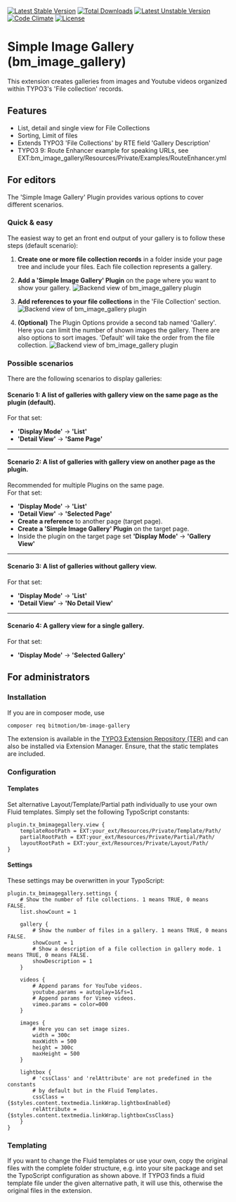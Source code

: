 [![Latest Stable Version](https://poser.pugx.org/bitmotion/bm-image-gallery/v/stable)](https://packagist.org/packages/bitmotion/bm-image-gallery)
[![Total Downloads](https://poser.pugx.org/bitmotion/bm-image-gallery/downloads)](https://packagist.org/packages/bitmotion/bm-image-gallery)
[![Latest Unstable Version](https://poser.pugx.org/bitmotion/bm-image-gallery/v/unstable)](https://packagist.org/packages/bitmotion/auth0)
[![Code Climate](https://codeclimate.com/github/bitmotion/typo3-image-gallery/badges/gpa.svg)](https://codeclimate.com/github/bitmotion/typo3-image-gallery)
[![License](https://poser.pugx.org/bitmotion/bm-image-gallery/license)](https://packagist.org/packages/bitmotion/bm-image-gallery)

# Simple Image Gallery (bm_image_gallery)

This extension creates galleries from images and Youtube videos 
organized within TYPO3's 'File collection' records.

## Features

- List, detail and single view for File Collections
- Sorting, Limit of files 
- Extends TYPO3 'File Collections' by RTE field 'Gallery Description'
- TYPO3 9: Route Enhancer example for speaking URLs, see  
EXT:bm_image_gallery/Resources/Private/Examples/RouteEnhancer.yml

## For editors

The 'Simple Image Gallery' Plugin provides various options to 
cover different scenarios. 

### Quick & easy
The easiest way to get an front end output of your gallery is 
to follow these steps (default scenario): 

1. **Create one or more file collection records** in a folder 
inside your page tree and include your files. Each file collection 
represents a gallery.
2. **Add a 'Simple Image Gallery' Plugin** on the page where you
want to show your gallery.
![Backend view of bm_image_gallery plugin](https://www.bitmotion.de/fileadmin/github/bm-image-gallery/bm_image_gallery-add-plugin.png "Add a 'Simple Image Gallery' plugin to a page")

3. **Add references to your file collections** in the 'File Collection' 
section.
![Backend view of bm_image_gallery plugin](https://www.bitmotion.de/fileadmin/github/bm-image-gallery/bm_image_gallery-plugin.png "Backend view of bm_image_gallery plugin for a list")
 
4. **(Optional)** The Plugin Options provide a second tab named 
'Gallery'. Here you can limit the number of shown images the gallery. 
There are also options to sort images. 'Default' will take the order 
from the file collection.
![Backend view of bm_image_gallery plugin](https://www.bitmotion.de/fileadmin/github/bm-image-gallery/bm_image_gallery-plugin-sort-max.png "Backend view of bm_image_gallery plugin for limit number of images and sorting")


### Possible scenarios

There are the following scenarios to display galleries: 

#### Scenario 1: A list of galleries with gallery view on the same page as the plugin (default). 
For that set:      
- **'Display Mode'** -> **'List'**  
- **'Detail View'** -> **'Same Page'**
---
#### Scenario 2: A list of galleries with gallery view on another page as the plugin. 
Recommended for multiple Plugins on the same page.  
For that set:   
- **'Display Mode'** -> **'List'**  
- **'Detail View'** -> **'Selected Page'**  
- **Create a reference** to another page (target page).  
- **Create a 'Simple Image Gallery' Plugin** on the target page.  
- Inside the plugin on the target page set **'Display Mode'** -> **'Gallery View'**
---
#### Scenario 3: A list of galleries without gallery view. 
For that set:  
- **'Display Mode'** -> **'List'** 
- **'Detail View'** -> **'No Detail View'**
---
#### Scenario 4: A gallery view for a single gallery. 
For that set:  
- **'Display Mode'** -> **'Selected Gallery'** 


## For administrators

### Installation

If you are in composer mode, use

    composer req bitmotion/bm-image-gallery

The extension is available in the [TYPO3 Extension Repository (TER)](https://extensions.typo3.org/extension/bm_image_gallery/ "bm_image_gallery in TER") 
and can also be installed via Extension Manager. Ensure, that the 
static templates are included.

### Configuration

#### Templates
Set alternative Layout/Template/Partial path individually to use 
your own Fluid templates. Simply set the following TypoScript 
constants:

	plugin.tx_bmimagegallery.view {
		templateRootPath = EXT:your_ext/Resources/Private/Template/Path/
		partialRootPath = EXT:your_ext/Resources/Private/Partial/Path/
		layoutRootPath = EXT:your_ext/Resources/Private/Layout/Path/
	}

#### Settings
These settings may be overwritten in your TypoScript:

	plugin.tx_bmimagegallery.settings {
		# Show the number of file collections. 1 means TRUE, 0 means FALSE.
		list.showCount = 1
	
		gallery {
			# Show the number of files in a gallery. 1 means TRUE, 0 means FALSE.
			showCount = 1
			# Show a description of a file collection in gallery mode. 1 means TRUE, 0 means FALSE.
			showDescription = 1
		}
	
		videos {
			# Append params for YouTube videos.
			youtube.params = autoplay=1&fs=1
			# Append params for Vimeo videos.
			vimeo.params = color=000
		}
		
		images {
			# Here you can set image sizes.
			width = 300c
			maxWidth = 500
			height = 300c
			maxHeight = 500
		}
		
		lightbox {
			# 'cssClass' and 'relAttribute' are not predefined in the constants 
			# by default but in the Fluid Templates.
			cssClass = {$styles.content.textmedia.linkWrap.lightboxEnabled}
			relAttribute = {$styles.content.textmedia.linkWrap.lightboxCssClass}
		}
	}

### Templating

If you want to change the Fluid templates or use your own, copy the 
original files with the complete folder structure, e.g. into your 
site package and set the TypoScript configuration as shown above.
If TYPO3 finds a fluid template file under the given alternative path,
it will use this, otherwise the original files in the extension.
